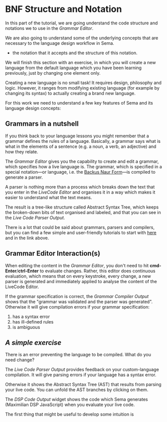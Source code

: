 # BNF Structure and Notation
 
In this part of the tutorial, we are going understand the code structure and notations we to use in the *Grammar Editor*. 

We are also going to understand some of the underlying concepts that are necessary to the language design workflow in Sema.

* the notation that it accepts and the structure of this notation.

We will finish this section with an exercise, in which you will create a new language from the default language which you have been learning previously, just by changing one element only.

Creating a new language is no small task! It requires design, philosophy and logic. However, it ranges from modifying existing language (for example by changing its syntax) to actually creating a brand new language. 

For this work we need to understand a few key features of Sema and its language design concepts:

## Grammars in a nutshell

If you think back to your language lessons you might remember that a grammar defines the rules of a language. Basically, a grammar says what is what in the elements of a sentence (e.g. a noun, a verb, an adjective) and how they relate.  

The *Grammar Editor* gives you the capability to create and edit a grammar, which specifies how a live language is. The grammar, which is specified in a special notation—or language, i.e. the [Backus Naur Form](http://hardmath123.github.io/earley.html)—is compiled to generate a parser.

A parser is nothing more than a process which breaks down the text that you enter in the *LiveCode Editor* and organises it in a way which makes it easier to understand what the text means. 

The result is a tree-like structure called Abstract Syntax Tree, which keeps the broken-down bits of text organised and labeled, and that you can see in the *Live Code Parser Output*. 

There is a lot that could be said about grammars, parsers and compilers, but you can find a few simple and user-friendly tutorials to start with [here](https://medium.com/@gajus/parsing-absolutely-anything-in-javascript-using-earley-algorithm-886edcc31e5e) and in the link above.


## Grammar Editor Interaction(s)

When editing the content in the *Grammar Editor*, you don't need to hit **cmd-Enter**/**ctrl-Enter** to evaluate changes. Rather, this editor does continuous evaluation, which means that on every keystroke, every change, a new parser is generated and immediately applied to analyse the content of the LiveCode Editor.  

If the grammar specification is correct, the *Grammar Compiler Output* shows that the "grammar was validated and the parser was generated". Otherwise it will give compilation errors if your grammar specification: 
1. has a syntax error 
2. has ill-defined rules
3. is ambiguous

## *A simple exercise* 

There is an error preventing the language to be compiled. What do you need change?



The *Live Code Parser Output* provides feedback on your custom-language compilation. It will give parsing errors if your language has a syntax error. 

Otherwise it shows the Abstract Syntax Tree (AST) that results from parsing your live code. You can unfold the AST branches by clicking on them.

The *DSP Code Output* widget shows the code which Sema generates (Maximilian DSP JavaScript) when you evaluate your live code. 

The first thing that might be useful to develop some intuition is 



<!-- the Maximilian DSP -->

<!-- ## Post-It Window -->

<!-- The *Post-It* widget  -->

<!-- ## Store Inspector

The *Store Inspector* widget  -->
